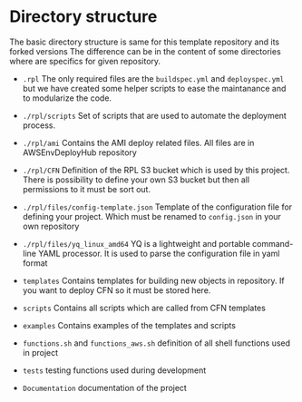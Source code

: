 # Directory structure

The basic directory structure is same for this template repository and its forked versions
The difference can be in the content of some directories where are specifics for given repository.

* `.rpl`
The only required files are the `buildspec.yml` and `deployspec.yml` but we have created some helper scripts to ease the maintanance and to modularize the code.

* `./rpl/scripts`
Set of scripts that are used to automate the deployment process.

* `./rpl/ami`
Contains the AMI deploy related files. All files are in AWSEnvDeployHub repository

* `./rpl/CFN`
Definition of the RPL S3 bucket which is used by this project. There is possibility to define your own S3 bucket but then all permissions to it must be sort out.

* `./rpl/files/config-template.json`
Template of the configuration file for defining your project. Which must be renamed to `config.json` in your own repository

* `./rpl/files/yq_linux_amd64`
YQ is a lightweight and portable command-line YAML processor. It is used to parse the configuration file in yaml format

* `templates`
Contains templates for building new objects in repository. If you want to deploy CFN so it must be stored here.

* `scripts` 
Contains all scripts which are called from CFN templates

* `examples`
Contains examples of the templates and scripts

* `functions.sh` and `functions_aws.sh` 
definition of all shell functions used in project

* `tests`
testing functions used during development

* `Documentation`
documentation of the project